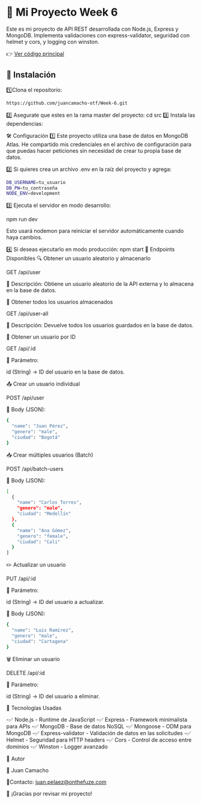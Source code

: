 # 📌  Mi Proyecto Week 6

Este es mi proyecto de API REST desarrollada con Node.js, Express y MongoDB. Implementa validaciones con express-validator, 
seguridad con helmet y cors, y logging con winston.



👉 [Ver código principal](https://github.com/juancamacho-otf/Week-6.git)

## 🚀 Instalación  

1️⃣Clona el repositorio:

   ```sh
   https://github.com/juancamacho-otf/Week-6.git
   ```

2️⃣ Asegurate que estes en la rama master del proyecto:
cd src 
3️⃣ Instala las dependencias:

🛠️ Configuración
1️⃣ Este proyecto utiliza una base de datos en MongoDB Atlas. He compartido mis credenciales en el archivo de configuración para que
 puedas hacer peticiones sin necesidad de crear tu propia base de datos.

2️⃣ Si quieres crea un archivo .env en la raíz del proyecto y agrega:
```sh
DB_USERNAME=tu_usuario
DB_PW=tu_contraseña
NODE_ENV=development
```
3️⃣ Ejecuta el servidor en modo desarrollo:

npm run dev

Esto usará nodemon para reiniciar el servidor automáticamente cuando haya cambios.

4️⃣ Si deseas ejecutarlo en modo producción:
npm start
📡 Endpoints Disponibles
🔍 Obtener un usuario aleatorio y almacenarlo

GET /api/user

📌 Descripción: Obtiene un usuario aleatorio de la API externa y lo almacena en la base de datos.

📂 Obtener todos los usuarios almacenados

GET /api/user-all

📌 Descripción: Devuelve todos los usuarios guardados en la base de datos.

🔎 Obtener un usuario por ID

GET /api/:id

📌 Parámetro:

id (String) → ID del usuario en la base de datos.

📤 Crear un usuario individual

POST /api/user

📌 Body (JSON):
```sh
{
  "name": "Juan Pérez",
  "genero": "male",
  "ciudad": "Bogotá"
}
```
📥 Crear múltiples usuarios (Batch)

POST /api/batch-users

📌 Body (JSON):
```sh
[
  {
    "name": "Carlos Torres",
    "genero": "male",
    "ciudad": "Medellín"
  },
  {
    "name": "Ana Gómez",
    "genero": "female",
    "ciudad": "Cali"
  }
]
```
✏️ Actualizar un usuario

PUT /api/:id

📌 Parámetro:

id (String) → ID del usuario a actualizar.

📌 Body (JSON):
```sh
{
  "name": "Luis Ramírez",
  "genero": "male",
  "ciudad": "Cartagena"
}
```
🗑️ Eliminar un usuario

DELETE /api/:id

📌 Parámetro:

id (String) → ID del usuario a eliminar.

📖 Tecnologías Usadas

-✅ Node.js - Runtime de JavaScript
-✅ Express - Framework minimalista para APIs
-✅ MongoDB - Base de datos NoSQL
-✅ Mongoose - ODM para MongoDB
-✅ Express-validator - Validación de datos en las solicitudes
-✅ Helmet - Seguridad para HTTP headers
-✅ Cors - Control de acceso entre dominios
-✅ Winston - Logger avanzado

📌 Autor

👤 Juan Camacho

📧Contacto: juan.pelaez@onthefuze.com

🚀 ¡Gracias por revisar mi proyecto!

